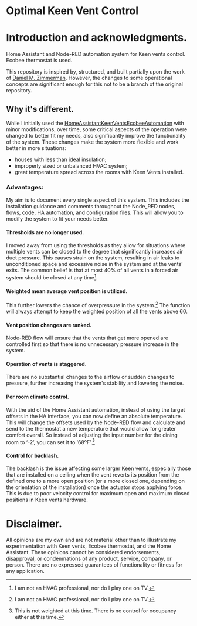 # Optimal Keen Vent Control

# Introduction and acknowledgments.
Home Assistant and Node-RED automation system for Keen vents control. Ecobee thermostat is used.

This repository is inspired by, structured, and built partially upon the work of [Daniel M. Zimmerman](https://github.com/dmzimmerman/HomeAssistantKeenVentsEcobeeAutomation).
However, the changes to some operational concepts are significant enough for this not to be a branch of the original repository.

## Why it's different.
While I initially used the [HomeAssistantKeenVentsEcobeeAutomation](https://github.com/dmzimmerman/HomeAssistantKeenVentsEcobeeAutomation) with minor modifications, over time, some critical aspects of the operation were changed to better fit my needs, also significantly improve the functionality of the system. These changes make the system more flexible and work better in more situations:
- houses with less than ideal insulation;
- improperly sized or unbalanced HVAC system;
- great temperature spread across the rooms with Keen Vents installed.
### Advantages:
My aim is to document every single aspect of this system. This includes the installation guidance and comments throughout the Node_RED nodes, flows, code, HA automation, and configuration files. This will allow you to modify the system to fit your needs better.
#### Thresholds are no longer used.
I moved away from using the thresholds as they allow for situations where multiple vents can be closed to the degree that significantly increases air duct pressure. This causes strain on the system, resulting in air leaks to unconditioned space and excessive noise in the system and at the vents' exits.
The common belief is that at most 40% of all vents in a forced air system should be closed at any time[^1].
#### Weighted mean average vent position is utilized.
This further lowers the chance of overpressure in the system.[^1] The function will always attempt to keep the weighted position of all the vents above 60.
#### Vent position changes are ranked.
Node-RED flow will ensure that the vents that get more opened are controlled first so that there is no unnecessary pressure increase in the system.
#### Operation of vents is staggered.
There are no substantial changes to the airflow or sudden changes to pressure, further increasing the system's stability and lowering the noise.
#### Per room climate control.
With the aid of the Home Assistant automation, instead of using the target offsets in the HA interface, you can now define an absolute temperature. This will change the offsets used by the Node-RED flow and calculate and send to the thermostat a new temperature that would allow for greater comfort overall. So instead of adjusting the input number for the dining room to ‘-2’, you can set it to ‘68ºF’.[^2]
#### Control for backlash.
The backlash is the issue affecting some larger Keen vents, especially those that are installed on a ceiling when the vent reverts its position from the defined one to a more open position (or a more closed one, depending on the orientation of the installation) once the actuator stops applying force. This is due to poor velocity control for maximum open and maximum closed positions in Keen vents hardware.

# Disclaimer.
All opinions are my own and are not material other than to illustrate my experimentation with Keen vents, Ecobee thermostat, and the Home Assistant. These opinions cannot be considered endorsements, disapproval, or condemnations of any product, service, company, or person.   There are no expressed guarantees of functionality or fitness for any application.






[^1]: I am not an HVAC professional, nor do I play one on TV.
[^2]: This is not weighted at this time. There is no control for occupancy either at this time.
